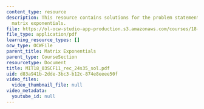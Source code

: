 ```yaml
---
content_type: resource
description: This resource contains solutions for the problem statements related to
  matrix exponentials.
file: https://ol-ocw-studio-app-production.s3.amazonaws.com/courses/18-03sc-differential-equations-fall-2011/d83a941b2dde3bc3b12c874e8eeee50f_MIT18_03SCF11_rec_24s35_sol.pdf
file_type: application/pdf
learning_resource_types: []
ocw_type: OCWFile
parent_title: Matrix Exponentials
parent_type: CourseSection
resourcetype: Document
title: MIT18_03SCF11_rec_24s35_sol.pdf
uid: d83a941b-2dde-3bc3-b12c-874e8eeee50f
video_files:
  video_thumbnail_file: null
video_metadata:
  youtube_id: null
---
```


